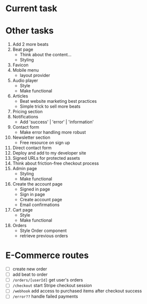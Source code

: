 # Current task

# Other tasks

1. Add 2 more beats
2. Beat page
   - Think about the content...
   - Styling
3. Favicon
4. Mobile menu
   - layout provider
5. Audio player
   - Style
   - Make functional
6. Articles
   - Beat website marketing best practices
   - Simple trick to sell more beats
7. Pricing section
8. Notifications
   - Add 'success' | 'error' | 'information'
9. Contact form
   - Make error handling more robust
10. Newsletter section
    - Free resource on sign up
11. Direct contact form
12. Deploy and add to my developer site
13. Signed URLs for protected assets
14. Think about friction-free checkout process
15. Admin page
    - Styling
    - Make functional
16. Create the account page
    - Signed in page
    - Sign in page
    - Create account page
    - Email confirmations
17. Cart page
    - Style
    - Make functional
18. Orders
    - Style Order component
    - retrieve previous orders

# E-Commerce routes

- [ ] create new order
- [ ] add beat to order
- [ ] `/orders/[userId]` get user's orders
- [ ] `/checkout` start Stripe checkout session
- [ ] `/webhook` add access to purchased items after checkout success
- [ ] `/error??` handle failed payments
